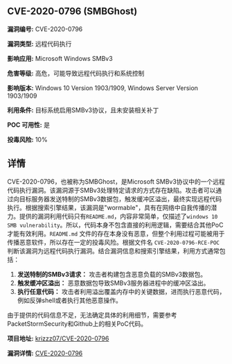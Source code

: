 ## CVE-2020-0796 (SMBGhost)

**漏洞编号:** CVE-2020-0796

**漏洞类型:** 远程代码执行

**影响应用:** Microsoft Windows SMBv3

**危害等级:** 高危，可能导致远程代码执行和系统控制

**影响版本:** Windows 10 Version 1903/1909, Windows Server Version 1903/1909

**利用条件:** 目标系统启用SMBv3协议，且未安装相关补丁

**POC 可用性:** 是

**投毒风险:** 10%

## 详情

CVE-2020-0796，也被称为SMBGhost，是Microsoft SMBv3协议中的一个远程代码执行漏洞。该漏洞源于SMBv3处理特定请求的方式存在缺陷。攻击者可以通过向目标服务器发送特制的SMBv3数据包，触发缓冲区溢出，最终实现远程代码执行。根据搜索引擎结果，该漏洞是"wormable"，具有在网络中自我传播的潜力。提供的漏洞利用代码只有`README.md`，内容非常简单，仅描述了`windows 10 SMB vulnerability`。所以，代码本身不包含直接的利用逻辑，需要结合其他PoC才能有效利用。`README.md` 文件的存在本身没有恶意，但整个利用过程可能被用于传播恶意软件，所以存在一定的投毒风险。根据文件名 `CVE-2020-0796-RCE-POC`判断该漏洞为远程代码执行漏洞。结合漏洞信息和搜索引擎结果，利用方式通常包括：

1.  **发送特制的SMBv3请求：** 攻击者构建包含恶意负载的SMBv3数据包。
2.  **触发缓冲区溢出：** 恶意数据包导致SMBv3服务器进程中的缓冲区溢出。
3.  **执行任意代码：** 攻击者利用溢出覆盖内存中的关键数据，进而执行恶意代码，例如反弹shell或者执行其他恶意操作。

由于提供的代码信息不足，无法确定具体的利用细节，需要参考PacketStormSecurity和Github上的相关PoC代码。

**项目地址:** [krizzz07/CVE-2020-0796](https://github.com/krizzz07/CVE-2020-0796)

**漏洞详情:** [CVE-2020-0796](https://nvd.nist.gov/vuln/detail/CVE-2020-0796)